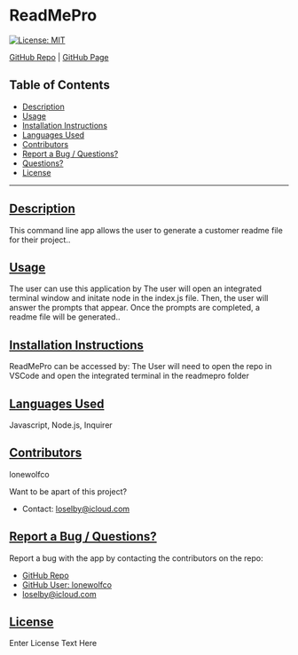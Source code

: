 
# ReadMePro

[![License: MIT](https://img.shields.io/badge/License-MIT-lightblue.svg)](https://opensource.org/licenses)

[GitHub Repo](https://github.com/lonewolfco) | [GitHub Page](https://github.com/lonewolfco)

## Table of Contents
- [Description](#description)
- [Usage](#usage)
- [Installation Instructions](#install)
- [Languages Used](#languages)
- [Contributors](#contributors)
- [Report a Bug / Questions?](#bug)
- [Questions?](#questions)
- [License](#license)

---

## [Description](#description)
<a name="description"></a>
This command line app allows the user to generate a customer readme file for their project..


## [Usage](#usage)
<a name="usage"></a>
The user can use this application by The user will open an integrated terminal window and initate node in the index.js file. Then, the user will answer the prompts that appear. Once the prompts are completed, a readme file will be generated..

## [Installation Instructions](#install)
<a name="install"></a>
ReadMePro can be accessed by: 
The User will need to open the repo in VSCode and open the integrated terminal in the readmepro folder

## [Languages Used](#languages)
<a name="languages"></a>
Javascript, Node.js, Inquirer

## [Contributors](#contributors)
<a name="contributors"></a>
lonewolfco

Want to be apart of this project?
- Contact: loselby@icloud.com


## [Report a Bug / Questions?](#bug)
<a name="bug"></a>
Report a bug with the app by contacting the contributors on the repo:
- [GitHub Repo](https://github.com/lonewolfco) 
- [GitHub User: lonewolfco](https://github.com/lonewolfco)
- loselby@icloud.com


## [License](#license)
<a name="license"></a>
Enter License Text Here
    
    